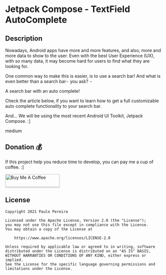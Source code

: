 # Jetpack Compose - TextField AutoComplete

## Description
Nowadays, Android apps have more and more features, and also, more and more data to show to the user. Even with the best User Experience (UX), with so many data, it may become hard for users to find what they are looking for.

One common way to make this is easier, is to use a search bar! And what is even better than a search bar -  you ask?  - 

A search bar with an auto complete!

Check the article below, if you want to learn how to get a full customizable auto complete functionality to your search bar.

And… We will be using the most recent Android UI Toolkit, Jetpack Compose. :]

medium

## Donation 💰
If this project help you reduce time to develop, you can pay me a cup of coffee. :]

<a href="https://www.buymeacoffee.com/ppereira" target="_blank"><img src="https://www.buymeacoffee.com/assets/img/custom_images/yellow_img.png" alt="Buy Me A Coffee" style="height: 41px !important;width: 174px !important;box-shadow: 0px 3px 2px 0px rgba(190, 190, 190, 0.5) !important;-webkit-box-shadow: 0px 3px 2px 0px rgba(190, 190, 190, 0.5) !important;" ></a>

## License
```
Copyright 2021 Paulo Pereira

Licensed under the Apache License, Version 2.0 (the "License");
you may not use this file except in compliance with the License.
You may obtain a copy of the License at

    https://www.apache.org/licenses/LICENSE-2.0

Unless required by applicable law or agreed to in writing, software
distributed under the License is distributed on an "AS IS" BASIS,
WITHOUT WARRANTIES OR CONDITIONS OF ANY KIND, either express or implied.
See the License for the specific language governing permissions and
limitations under the License.
```
